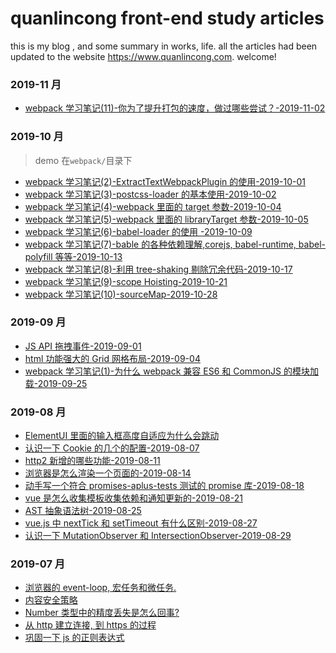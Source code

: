 # quanlincong front-end study articles

this is my blog , and some summary in works, life.
all the articles had been updated to the website https://www.quanlincong.com. welcome!

### 2019-11 月

- [webpack 学习笔记(11)-你为了提升打包的速度，做过哪些尝试？-2019-11-02](https://github.com/sevenCon/blog-github/issues/28)

### 2019-10 月

> demo 在`webpack/`目录下

- [webpack 学习笔记(2)-ExtractTextWebpackPlugin 的使用-2019-10-01](https://github.com/sevenCon/blog-github/issues/19)
- [webpack 学习笔记(3)-postcss-loader 的基本使用-2019-10-02](https://github.com/sevenCon/blog-github/issues/20)
- [webpack 学习笔记(4)-webpack 里面的 target 参数-2019-10-04](https://github.com/sevenCon/blog-github/issues/21)
- [webpack 学习笔记(5)-webpack 里面的 libraryTarget 参数-2019-10-05](https://github.com/sevenCon/blog-github/issues/22)
- [webpack 学习笔记(6)-babel-loader 的使用 -2019-10-09](https://github.com/sevenCon/blog-github/issues/23)
- [webpack 学习笔记(7)-bable 的各种依赖理解,corejs, babel-runtime, babel-polyfill 等等-2019-10-13](https://github.com/sevenCon/blog-github/issues/24)
- [webpack 学习笔记(8)-利用 tree-shaking 剔除冗余代码-2019-10-17](https://github.com/sevenCon/blog-github/issues/25)
- [webpack 学习笔记(9)-scope Hoisting-2019-10-21](https://github.com/sevenCon/blog-github/issues/26)
- [webpack 学习笔记(10)-sourceMap-2019-10-28](https://github.com/sevenCon/blog-github/issues/27)

### 2019-09 月

- [JS API 拖拽事件-2019-09-01](https://github.com/sevenCon/blog-github/issues/16)
- [html 功能强大的 Grid 网格布局-2019-09-04](https://github.com/sevenCon/blog-github/issues/17)
- [webpack 学习笔记(1)-为什么 webpack 兼容 ES6 和 CommonJS 的模块加载-2019-09-25](https://github.com/sevenCon/blog-github/issues/18)

### 2019-08 月

- [ElementUI 里面的输入框高度自适应为什么会跳动](https://github.com/sevenCon/blog-github/issues/7)
- [认识一下 Cookie 的几个的配置-2019-08-07](https://github.com/sevenCon/blog-github/issues/8)
- [http2 新增的哪些功能-2019-08-11](https://github.com/sevenCon/blog-github/issues/9)
- [浏览器是怎么渲染一个页面的-2019-08-14](https://github.com/sevenCon/blog-github/issues/10)
- [动手写一个符合 promises-aplus-tests 测试的 promise 库-2019-08-18](https://github.com/sevenCon/blog-github/issues/11)
- [vue 是怎么收集模板收集依赖和通知更新的-2019-08-21](https://github.com/sevenCon/blog-github/issues/12)
- [AST 抽象语法树-2019-08-25](https://github.com/sevenCon/blog-github/issues/13)
- [vue.js 中 nextTick 和 setTimeout 有什么区别-2019-08-27](https://github.com/sevenCon/blog-github/issues/14)
- [认识一下 MutationObserver 和 IntersectionObserver-2019-08-29](https://github.com/sevenCon/blog-github/issues/15)

### 2019-07 月

- [浏览器的 event-loop, 宏任务和微任务.](https://github.com/sevenCon/blog-github/issues/1)
- [内容安全策略](https://github.com/sevenCon/blog-github/issues/2)
- [Number 类型中的精度丢失是怎么回事?](https://github.com/sevenCon/blog-github/issues/3)
- [从 http 建立连接, 到 https 的过程](https://github.com/sevenCon/blog-github/issues/4)
- [巩固一下 js 的正则表达式](https://github.com/sevenCon/blog-github/issues/5)
